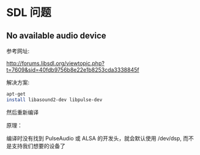 # SDL 问题

## No available audio device

参考网址:

http://forums.libsdl.org/viewtopic.php?t=7609&sid=40fdb9756b8e22e1b8253cda3338845f


解决方案:

```bash
apt-get
install libasound2-dev libpulse-dev
```

然后重新编译


原理：

编译时没有找到 PulseAudio 或 ALSA 的开发头，就会默认使用 /dev/dsp, 而不是支持我们想要的设备了
